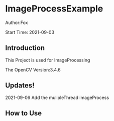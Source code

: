 # ImageProcessExample
Author:Fox

Start Time: 2021-09-03

## Introduction

This Project is used for ImageProcessing

The OpenCV Version:3.4.6

## Updates!

2021-09-06 Add the mulipleThread imageProcess

## How to Use

